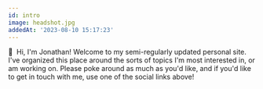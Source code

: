 ```yaml
---
id: intro
image: headshot.jpg
addedAt: '2023-08-10 15:17:23'
---
```


👋&nbsp; Hi, I'm Jonathan! Welcome to my semi-regularly updated personal site. I've organized this
place around the sorts of topics I'm most interested in, or am working on. Please poke around as
much as you'd like, and if you'd like to get in touch with me, use one of the social links above!
